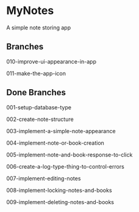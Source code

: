 # MyNotes
A simple note storing app

## Branches

010-improve-ui-appearance-in-app

011-make-the-app-icon

## Done Branches

001-setup-database-type

002-create-note-structure

003-implement-a-simple-note-appearance

004-implement-note-or-book-creation

005-implement-note-and-book-response-to-click

006-create-a-log-type-thing-to-control-errors

007-implement-editing-notes

008-implement-locking-notes-and-books

009-implement-deleting-notes-and-books
